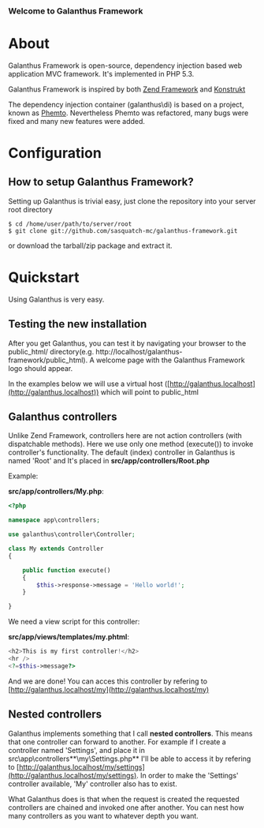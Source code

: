 ### Welcome to Galanthus Framework

# About

Galanthus Framework is open-source, dependency injection based web application MVC framework. It's implemented in PHP 5.3.

Galanthus Framework is inspired by both [Zend Framework](http://framework.zend.com) and [Konstrukt](http://konstrukt.dk)

The dependency injection container (galanthus\di) is based on a project, known as [Phemto](http://phemto.sourceforge.net). Nevertheless Phemto was refactored, many bugs were fixed and many new features were added. 

# Configuration

## How to setup Galanthus Framework?

Setting up Galanthus is trivial easy, just clone the repository into your server root directory

```
$ cd /home/user/path/to/server/root
$ git clone git://github.com/sasquatch-mc/galanthus-framework.git
```
or download the tarball/zip package and extract it.

# Quickstart

Using Galanthus is very easy.

## Testing the new installation

After you get Galanthus, you can test it by navigating your browser to the public_html/ directory(e.g. http://localhost/galanthus-framework/public_html). A welcome page with the Galanthus Framework logo should appear.

In the examples below we will use a virtual host ([http://galanthus.localhost](http://galanthus.localhost)) which will point to public_html

## Galanthus controllers

Unlike Zend Framework, controllers here are not action controllers (with dispatchable methods). Here we use only one method (execute()) to invoke controller's functionality. The default (index) controller in Galanthus is named 'Root' and It's placed in **src/app/controllers/Root.php**

Example:

**src/app/controllers/My.php**:
```php
<?php

namespace app\controllers;

use galanthus\controller\Controller;

class My extends Controller
{

    public function execute()
    {
        $this->response->message = 'Hello world!';
    }

}
```

We need a view script for this controller:

**src/app/views/templates/my.phtml**:
```php
<h2>This is my first controller!</h2>
<hr />
<?=$this->message?>
```

And we are done! You can acces this controller by refering to [http://galanthus.localhost/my](http://galanthus.localhost/my)

## Nested controllers

Galanthus implements something that I call **nested controllers**. This means that one controller can forward to another. 
For example if I create a controller named 'Settings', and place it in src\app\controllers**\my\Settings.php** I'll be able to access it by refering to [http://galanthus.localhost/my/settings](http://galanthus.localhost/my/settings). In order to make the 'Settings' controller available, 'My' controller also has to exist.

What Galanthus does is that when the request is created the requested controllers are chained and invoked one after another. You can nest how many controllers as you want to whatever depth you want.
